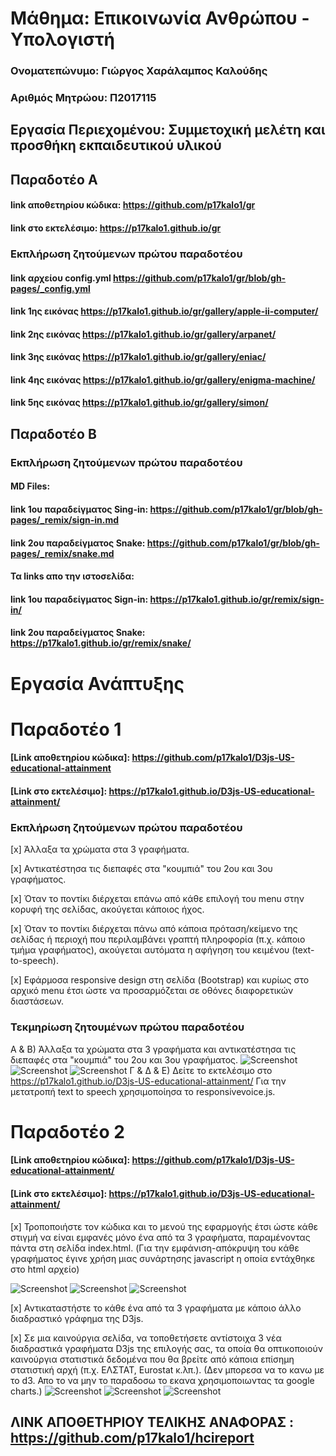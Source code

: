 
# Μάθημα: Επικοινωνία Ανθρώπου - Υπολογιστή

### Ονοματεπώνυμο: Γιώργος Χαράλαμπος Καλούδης
### Αριθμός Μητρώου: Π2017115

## Εργασία Περιεχομένου: Συμμετοχική μελέτη και προσθήκη εκπαιδευτικού υλικού

## Παραδοτέο Α

#### link αποθετηρίου κώδικα: https://github.com/p17kalo1/gr
#### link στο εκτελέσιμο: https://p17kalo1.github.io/gr

### Εκπλήρωση ζητούμενων πρώτου παραδοτέου

#### link  αρχείου config.yml https://github.com/p17kalo1/gr/blob/gh-pages/_config.yml

#### link 1ης εικόνας https://p17kalo1.github.io/gr/gallery/apple-ii-computer/

#### link 2ης εικόνας https://p17kalo1.github.io/gr/gallery/arpanet/

#### link 3ης εικόνας https://p17kalo1.github.io/gr/gallery/eniac/

#### link 4ης εικόνας https://p17kalo1.github.io/gr/gallery/enigma-machine/

#### link 5ης εικόνας https://p17kalo1.github.io/gr/gallery/simon/


## Παραδοτέο Β

### Εκπλήρωση ζητούμενων πρώτου παραδοτέου

#### MD Files:

#### link 1ου παραδείγματος Sing-in: https://github.com/p17kalo1/gr/blob/gh-pages/_remix/sign-in.md 
#### link 2ου παραδείγματος Snake: https://github.com/p17kalo1/gr/blob/gh-pages/_remix/snake.md

#### Τα links απο την ιστοσελίδα: 

#### link 1ου παραδείγματος Sign-in: https://p17kalo1.github.io/gr/remix/sign-in/
#### link 2ου παραδείγματος Snake: https://p17kalo1.github.io/gr/remix/snake/



# Εργασία Ανάπτυξης 
# Παραδοτέο 1 
 #### [Link αποθετηρίου κώδικα]: https://github.com/p17kalo1/D3js-US-educational-attainment
#### [Link στο εκτελέσιμο]: https://p17kalo1.github.io/D3js-US-educational-attainment/
 ### Εκπλήρωση ζητούμενων πρώτου παραδοτέου
 [x] Άλλαξα τα χρώματα στα 3 γραφήματα.
 
 [x] Αντικατέστησα τις διεπαφές στα "κουμπιά" του 2ου και 3ου γραφήματος.
 
 [x] Όταν το ποντίκι διέρχεται επάνω από κάθε επιλογή του menu στην κορυφή της σελίδας, ακούγεται κάποιος ήχος.
 
 [x] Όταν το ποντίκι διέρχεται πάνω από κάποια πρόταση/κείμενο της σελίδας ή περιοχή που περιλαμβάνει γραπτή πληροφορία (π.χ. κάποιο τμήμα     γραφήματος), ακούγεται αυτόματα η αφήγηση του κειμένου (text-to-speech).
 
 [x] Εφάρμοσα responsive design στη σελίδα (Bootstrap) και κυρίως στο αρχικό menu έτσι ώστε να προσαρμόζεται σε οθόνες διαφορετικών διαστάσεων.
 
 ### Τεκμηρίωση ζητουμένων πρώτου παραδοτέου
 Α & B) Άλλαξα τα χρώματα στα 3 γραφήματα και αντικατέστησα τις διεπαφές στα "κουμπιά" του 2ου και 3ου γραφήματος.
![Screenshot](image1.png)
![Screenshot](image2.png)
![Screenshot](image3.png)
Γ & Δ & Ε) Δείτε το εκτελέσιμο στο https://p17kalo1.github.io/D3js-US-educational-attainment/
 Για την μετατροπή text to speech χρησιμοποίησα το responsivevoice.js.
 
 
# Παραδοτέο 2

#### [Link αποθετηρίου κώδικα]: https://github.com/p17kalo1/D3js-US-educational-attainment/
#### [Link στο εκτελέσιμο]: https://p17kalo1.github.io/D3js-US-educational-attainment/

[x] Τροποποιήστε τον κώδικα και το μενού της εφαρμογής έτσι ώστε κάθε στιγμή να είναι εμφανές μόνο ένα από τα 3 γραφήματα, παραμένοντας πάντα στη σελίδα index.html. (Για την εμφάνιση-απόκρυψη του κάθε γραφήματος έγινε χρήση μιας συνάρτησης javascript η οποία εντάχθηκε στο html αρχείο) 

![Screenshot](image4.png)
![Screenshot](image5.png)
![Screenshot](image6.png)


[x] Αντικαταστήστε το κάθε ένα από τα 3 γραφήματα με κάποιο άλλο διαδραστικό γράφημα της D3js.

[x] Σε μια καινούργια σελίδα, να τοποθετήσετε αντίστοιχα 3 νέα διαδραστικά γραφήματα D3js της επιλογής σας, τα οποία θα οπτικοποιούν καινούργια στατιστικά δεδομένα που θα βρείτε από κάποια επίσημη στατιστική αρχή (π.χ. ΕΛΣΤΑΤ, Eurostat κ.λπ.).
(Δεν μπορεσα να το κανω με το d3. Απο το να μην το παραδοσω το εκανα χρησιμοποιωντας τα google charts.)
![Screenshot](image7.png)
![Screenshot](image8.png)
![Screenshot](image9.png)

## ΛΙΝΚ ΑΠΟΘΕΤΗΡΙΟΥ ΤΕΛΙΚΗΣ ΑΝΑΦΟΡΑΣ : https://github.com/p17kalo1/hcireport
